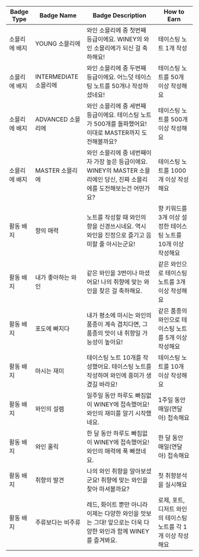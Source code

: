 | Badge Type | Badge Name          | Badge Description                                                                                     | How to Earn                                 |
|------------|---------------------|-------------------------------------------------------------------------------------------------------|--------------------------------------------|
| 소믈리에 배지    | YOUNG 소믈리에     | 와인 소믈리에 중 첫번째 등급이에요. WINEY의 와인 소믈리에가 되신 걸 축하해요!                   | 테이스팅 노트 1개 작성                        |
| 소믈리에 배지    | INTERMEDIATE 소믈리에 | 와인 소믈리에 중 두번째 등급이에요. 어느덧 테이스팅 노트를 50개나 작성하셨네요!            | 테이스팅 노트를 50개 이상 작성해요            |
| 소믈리에 배지    | ADVANCED 소믈리에   | 와인 소믈리에 중 세번째 등급이에요. 테이스팅 노트가 500개를 돌파했어요! 이대로 MASTER까지 도전해볼까요? | 테이스팅 노트를 500개 이상 작성해요            |
| 소믈리에 배지    | MASTER 소믈리에     | 와인 소믈리에 중 네번째이자 가장 높은 등급이에요. WINEY의 MASTER 소믈리에인 당신, 진짜 소믈리에를 도전해보는건 어떤가요? | 테이스팅 노트를 1000개 이상 작성해요           |
| 활동 배지      | 향의 매력          | 노트를 작성할 때 와인의 향을 신경쓰시네요. 역시 와인을 진정으로 즐기고 음미할 줄 아시는군요!       | 향 키워드를 3개 이상 설정한 테이스팅 노트를 10개 이상 작성해요  |
| 활동 배지   | 내가 좋아하는 와인 | 같은 와인을 3번이나 마셨어요! 나의 취향에 맞는 와인을 찾은 걸 축하해요.                             | 같은 와인으로 테이스팅 노트를 3개 이상 작성해요  |
| 활동 배지   | 포도에 빠지다      | 내가 평소에 마시는 와인의 품종이 계속 겹치다면, 그 품종의 맛이 내 취향일 가능성이 높아요!         | 같은 품종의 와인으로 테이스팅 노트를 5개 이상 작성해요 |
| 활동 배지   | 마시는 재미        | 테이스팅 노트 10개를 작성했어요. 테이스팅 노트를 작성하며 와인에 흥미가 생겼길 바라요!              | 테이스팅 노트를 10개 이상 작성해요             |
| 활동 배지   | 와인의 설렘        | 일주일 동안 하루도 빠짐없이 WINEY에 접속했어요! 와인의 재미를 알기 시작했네요.                     | 1주일 동안 매일(연달아) 접속해요               |
| 활동 배지   | 와인 홀릭          | 한 달 동안 하루도 빠짐없이 WINEY에 접속했어요! 와인의 매력에 푹 빠졌네요.                      | 한 달 동안 매일(연달아) 접속해요               |
| 활동 배지   | 취향의 발견        | 나의 와인 취향을 알아보셨군요! 취향에 맞는 와인을 찾아 마셔볼까요?                              | 첫 취향분석을 실시해요                         |
| 활동 배지   | 주류보다는 비주류  | 레드, 화이트 뿐만 아니라 이제는 다양한 와인을 맛보는 그대! 앞으로는 더욱 다양한 와인과 함께 WINEY를 즐겨봐요. | 로제, 포트, 디저트 와인의 테이스팅 노트를 각 1개 이상 작성해요 |
